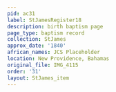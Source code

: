 ```yaml
---
pid: ac31
label: StJamesRegister18
description: birth baptism page
page_type: baptism record
collection: StJames
approx_date: '1840'
african_names: JCS Placeholder
location: New Providence, Bahamas
original_file: IMG_4115
order: '31'
layout: StJames_item
---
```

